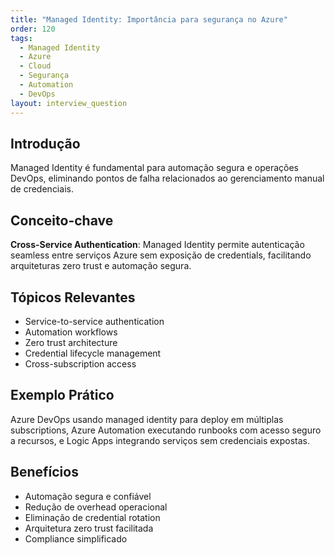 ```yaml
---
title: "Managed Identity: Importância para segurança no Azure"
order: 120
tags:
  - Managed Identity
  - Azure
  - Cloud
  - Segurança
  - Automation
  - DevOps
layout: interview_question
---
```


## Introdução

Managed Identity é fundamental para automação segura e operações DevOps, eliminando pontos de falha relacionados ao gerenciamento manual de credenciais.

## Conceito-chave

**Cross-Service Authentication**: Managed Identity permite autenticação seamless entre serviços Azure sem exposição de credentials, facilitando arquiteturas zero trust e automação segura.

## Tópicos Relevantes

- Service-to-service authentication
- Automation workflows
- Zero trust architecture
- Credential lifecycle management
- Cross-subscription access

## Exemplo Prático

Azure DevOps usando managed identity para deploy em múltiplas subscriptions, Azure Automation executando runbooks com acesso seguro a recursos, e Logic Apps integrando serviços sem credenciais expostas.

## Benefícios

- Automação segura e confiável
- Redução de overhead operacional
- Eliminação de credential rotation
- Arquitetura zero trust facilitada
- Compliance simplificado
